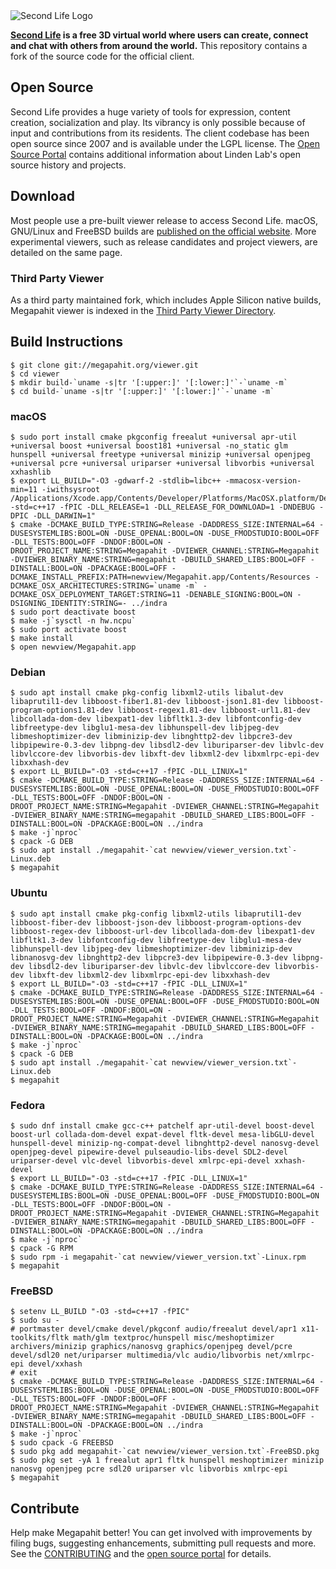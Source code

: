 <picture>
  <source media="(prefers-color-scheme: dark)" srcset="doc/sl-logo-dark.png">
  <source media="(prefers-color-scheme: light)" srcset="doc/sl-logo.png">
  <img alt="Second Life Logo" src="doc/sl-logo.png">
</picture>

**[Second Life][] is a free 3D virtual world where users can create, connect and chat with others from around the
world.** This repository contains a fork of the source code for the official client.

## Open Source

Second Life provides a huge variety of tools for expression, content creation, socialization and play. Its vibrancy is
only possible because of input and contributions from its residents. The client codebase has been open source since
2007 and is available under the LGPL license. The [Open Source Portal][] contains additional information about Linden
Lab's open source history and projects.

## Download

Most people use a pre-built viewer release to access Second Life. macOS, GNU/Linux and FreeBSD builds are
[published on the official website][download]. More experimental viewers, such as release candidates and
project viewers, are detailed on the same page.

### Third Party Viewer

As a third party maintained fork, which includes Apple Silicon native builds, Megapahit viewer is indexed in the [Third Party Viewer Directory][tpv].

## Build Instructions

```
$ git clone git://megapahit.org/viewer.git
$ cd viewer
$ mkdir build-`uname -s|tr '[:upper:]' '[:lower:]'`-`uname -m`
$ cd build-`uname -s|tr '[:upper:]' '[:lower:]'`-`uname -m`
```

### macOS

```
$ sudo port install cmake pkgconfig freealut +universal apr-util +universal boost +universal boost181 +universal -no_static glm hunspell +universal freetype +universal minizip +universal openjpeg +universal pcre +universal uriparser +universal libvorbis +universal xxhashlib
$ export LL_BUILD="-O3 -gdwarf-2 -stdlib=libc++ -mmacosx-version-min=11 -iwithsysroot /Applications/Xcode.app/Contents/Developer/Platforms/MacOSX.platform/Developer/SDKs/MacOSX.sdk -std=c++17 -fPIC -DLL_RELEASE=1 -DLL_RELEASE_FOR_DOWNLOAD=1 -DNDEBUG -DPIC -DLL_DARWIN=1"
$ cmake -DCMAKE_BUILD_TYPE:STRING=Release -DADDRESS_SIZE:INTERNAL=64 -DUSESYSTEMLIBS:BOOL=ON -DUSE_OPENAL:BOOL=ON -DUSE_FMODSTUDIO:BOOL=OFF -DLL_TESTS:BOOL=OFF -DNDOF:BOOL=ON -DROOT_PROJECT_NAME:STRING=Megapahit -DVIEWER_CHANNEL:STRING=Megapahit -DVIEWER_BINARY_NAME:STRING=megapahit -DBUILD_SHARED_LIBS:BOOL=OFF -DINSTALL:BOOL=ON -DPACKAGE:BOOL=OFF -DCMAKE_INSTALL_PREFIX:PATH=newview/Megapahit.app/Contents/Resources -DCMAKE_OSX_ARCHITECTURES:STRING=`uname -m` -DCMAKE_OSX_DEPLOYMENT_TARGET:STRING=11 -DENABLE_SIGNING:BOOL=ON -DSIGNING_IDENTITY:STRING=- ../indra
$ sudo port deactivate boost
$ make -j`sysctl -n hw.ncpu`
$ sudo port activate boost
$ make install
$ open newview/Megapahit.app
```

### Debian

```
$ sudo apt install cmake pkg-config libxml2-utils libalut-dev libaprutil1-dev libboost-fiber1.81-dev libboost-json1.81-dev libboost-program-options1.81-dev libboost-regex1.81-dev libboost-url1.81-dev libcollada-dom-dev libexpat1-dev libfltk1.3-dev libfontconfig-dev libfreetype-dev libglu1-mesa-dev libhunspell-dev libjpeg-dev libmeshoptimizer-dev libminizip-dev libnghttp2-dev libpcre3-dev libpipewire-0.3-dev libpng-dev libsdl2-dev liburiparser-dev libvlc-dev libvlccore-dev libvorbis-dev libxft-dev libxml2-dev libxmlrpc-epi-dev libxxhash-dev
$ export LL_BUILD="-O3 -std=c++17 -fPIC -DLL_LINUX=1"
$ cmake -DCMAKE_BUILD_TYPE:STRING=Release -DADDRESS_SIZE:INTERNAL=64 -DUSESYSTEMLIBS:BOOL=ON -DUSE_OPENAL:BOOL=ON -DUSE_FMODSTUDIO:BOOL=OFF -DLL_TESTS:BOOL=OFF -DNDOF:BOOL=ON -DROOT_PROJECT_NAME:STRING=Megapahit -DVIEWER_CHANNEL:STRING=Megapahit -DVIEWER_BINARY_NAME:STRING=megapahit -DBUILD_SHARED_LIBS:BOOL=OFF -DINSTALL:BOOL=ON -DPACKAGE:BOOL=ON ../indra
$ make -j`nproc`
$ cpack -G DEB
$ sudo apt install ./megapahit-`cat newview/viewer_version.txt`-Linux.deb
$ megapahit
```

### Ubuntu

```
$ sudo apt install cmake pkg-config libxml2-utils libaprutil1-dev libboost-fiber-dev libboost-json-dev libboost-program-options-dev libboost-regex-dev libboost-url-dev libcollada-dom-dev libexpat1-dev libfltk1.3-dev libfontconfig-dev libfreetype-dev libglu1-mesa-dev libhunspell-dev libjpeg-dev libmeshoptimizer-dev libminizip-dev libnanosvg-dev libnghttp2-dev libpcre3-dev libpipewire-0.3-dev libpng-dev libsdl2-dev liburiparser-dev libvlc-dev libvlccore-dev libvorbis-dev libxft-dev libxml2-dev libxmlrpc-epi-dev libxxhash-dev
$ export LL_BUILD="-O3 -std=c++17 -fPIC -DLL_LINUX=1"
$ cmake -DCMAKE_BUILD_TYPE:STRING=Release -DADDRESS_SIZE:INTERNAL=64 -DUSESYSTEMLIBS:BOOL=ON -DUSE_OPENAL:BOOL=OFF -DUSE_FMODSTUDIO:BOOL=ON -DLL_TESTS:BOOL=OFF -DNDOF:BOOL=ON -DROOT_PROJECT_NAME:STRING=Megapahit -DVIEWER_CHANNEL:STRING=Megapahit -DVIEWER_BINARY_NAME:STRING=megapahit -DBUILD_SHARED_LIBS:BOOL=OFF -DINSTALL:BOOL=ON -DPACKAGE:BOOL=ON ../indra
$ make -j`nproc`
$ cpack -G DEB
$ sudo apt install ./megapahit-`cat newview/viewer_version.txt`-Linux.deb
$ megapahit
```

### Fedora

```
$ sudo dnf install cmake gcc-c++ patchelf apr-util-devel boost-devel boost-url collada-dom-devel expat-devel fltk-devel mesa-libGLU-devel hunspell-devel minizip-ng-compat-devel libnghttp2-devel nanosvg-devel openjpeg-devel pipewire-devel pulseaudio-libs-devel SDL2-devel uriparser-devel vlc-devel libvorbis-devel xmlrpc-epi-devel xxhash-devel
$ export LL_BUILD="-O3 -std=c++17 -fPIC -DLL_LINUX=1"
$ cmake -DCMAKE_BUILD_TYPE:STRING=Release -DADDRESS_SIZE:INTERNAL=64 -DUSESYSTEMLIBS:BOOL=ON -DUSE_OPENAL:BOOL=OFF -DUSE_FMODSTUDIO:BOOL=ON -DLL_TESTS:BOOL=OFF -DNDOF:BOOL=ON -DROOT_PROJECT_NAME:STRING=Megapahit -DVIEWER_CHANNEL:STRING=Megapahit -DVIEWER_BINARY_NAME:STRING=megapahit -DBUILD_SHARED_LIBS:BOOL=OFF -DINSTALL:BOOL=ON -DPACKAGE:BOOL=ON ../indra
$ make -j`nproc`
$ cpack -G RPM
$ sudo rpm -i megapahit-`cat newview/viewer_version.txt`-Linux.rpm
$ megapahit
```

### FreeBSD

```
$ setenv LL_BUILD "-O3 -std=c++17 -fPIC"
$ sudo su -
# portmaster devel/cmake devel/pkgconf audio/freealut devel/apr1 x11-toolkits/fltk math/glm textproc/hunspell misc/meshoptimizer archivers/minizip graphics/nanosvg graphics/openjpeg devel/pcre devel/sdl20 net/uriparser multimedia/vlc audio/libvorbis net/xmlrpc-epi devel/xxhash
# exit
$ cmake -DCMAKE_BUILD_TYPE:STRING=Release -DADDRESS_SIZE:INTERNAL=64 -DUSESYSTEMLIBS:BOOL=ON -DUSE_OPENAL:BOOL=ON -DUSE_FMODSTUDIO:BOOL=OFF -DLL_TESTS:BOOL=OFF -DNDOF:BOOL=OFF -DROOT_PROJECT_NAME:STRING=Megapahit -DVIEWER_CHANNEL:STRING=Megapahit -DVIEWER_BINARY_NAME:STRING=megapahit -DBUILD_SHARED_LIBS:BOOL=OFF -DINSTALL:BOOL=ON -DPACKAGE:BOOL=ON ../indra
$ make -j`nproc`
$ sudo cpack -G FREEBSD
$ sudo pkg add megapahit-`cat newview/viewer_version.txt`-FreeBSD.pkg
$ sudo pkg set -yA 1 freealut apr1 fltk hunspell meshoptimizer minizip nanosvg openjpeg pcre sdl20 uriparser vlc libvorbis xmlrpc-epi
$ megapahit
```

## Contribute

Help make Megapahit better! You can get involved with improvements by filing bugs, suggesting enhancements, submitting
pull requests and more. See the [CONTRIBUTING][] and the [open source portal][] for details.

[Second Life]: https://secondlife.com/
[download]: https://megapahit.net
[tpv]: http://wiki.secondlife.com/wiki/Third_Party_Viewer_Directory/Megapahit
[open source portal]: http://wiki.secondlife.com/wiki/Open_Source_Portal
[contributing]: https://megapahit.org/viewer.git/tree/CONTRIBUTING.md
